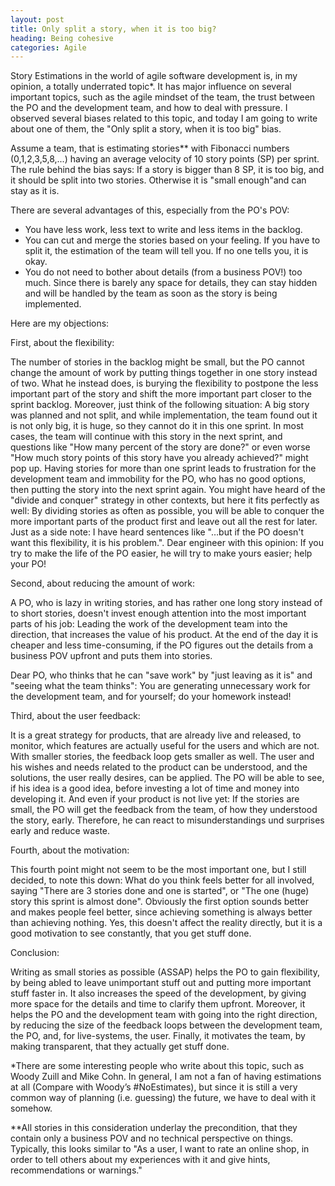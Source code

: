 ```yaml
---
layout: post
title: Only split a story, when it is too big?
heading: Being cohesive
categories: Agile
---
```


Story Estimations in the world of agile software development is, in my opinion, a totally underrated topic*.     It has major influence on several important topics, such as the agile mindset of the team, the trust between the PO and the development team, and how to deal with pressure. I observed several biases related to this topic, and today I am going to write about one of them, the "Only split a story, when it is too big" bias.


Assume a team, that is estimating stories** with Fibonacci numbers (0,1,2,3,5,8,...) having an average velocity of 10 story points (SP) per sprint. The rule behind the bias says: If a story is bigger than 8 SP, it is too big, and it should be split into two stories. Otherwise it is "small enough"and can stay as it is.

There are several advantages of this, especially from the PO's POV:

- You have less work, less text to write and less items in the backlog.
- You can cut and merge the stories based on your feeling. If you have to split it, the estimation of the team will tell you. If no one tells you, it is okay.
- You do not need to bother about details (from a business POV!) too much. Since there is barely any space
for details, they can stay hidden and will be handled by the team as soon as the story is being implemented.

Here are my objections:

First, about the flexibility:

The number of stories in the backlog might be small, but the PO cannot change the amount of work by putting things together in one story instead of two. What he instead does, is burying the flexibility to postpone the less important part of the story and shift the more important part closer to the sprint backlog. Moreover, just think of the following situation: A big story was planned and not split, and while implementation, the team found out it is not only big, it is huge, so they cannot do it in this one sprint. In most cases, the team will continue with this story in the next sprint, and questions like "How many percent of the story are done?" or even worse "How much story points of this story have you already achieved?" might pop up. Having stories for more than one sprint leads to frustration for the development team and immobility for the PO, who has no good options, then putting the story into the next sprint again. You might have heard of the "divide and conquer" strategy in other contexts, but here it fits perfectly as well: By dividing stories as often as possible, you will be able to conquer the more important parts of the product first and leave out all the rest for later. Just as a side note: I have heard sentences like "…but if the PO doesn't want this flexibility, it is his problem.". Dear engineer with this opinion: If you try to make the life of the PO easier, he will try to make yours easier; help your PO!

Second, about reducing the amount of work:

A PO, who is lazy in writing stories, and has rather one long story instead of to short stories, doesn't invest  enough attention into the most important parts of his job: Leading the work of the development team into the direction, that increases the value of his product. At the end of the day it is cheaper and less time-consuming, if the PO figures out the details from a business POV upfront and puts them into stories.

Dear PO, who thinks that he can "save work" by "just leaving as it is" and "seeing what the team thinks": You are generating unnecessary work for the development team, and for yourself; do your homework instead!

Third, about the user feedback:

It is a great strategy for products, that are already live and released, to monitor, which features are actually useful for the users and which are not. With smaller stories, the feedback loop gets smaller as well. The user and his wishes and needs related to the product can be understood, and the solutions, the user really desires, can be applied. The PO will be able to see, if his idea is a good idea, before investing a lot of time and money into developing it. And even if your product is not live yet: If the stories are small, the PO will get the feedback from the team, of how they understood the story, early. Therefore, he can react to misunderstandings und surprises early and reduce waste.

Fourth, about the motivation:

This fourth point might not seem to be the most important one, but I still decided, to note this down: What do you think feels better for all involved, saying "There are 3 stories done and one is started", or "The one (huge) story this sprint is almost done". Obviously the first option sounds better and makes people feel better, since achieving something is always better than achieving nothing. Yes, this doesn't affect the reality directly, but it is a good motivation to see constantly, that you get stuff done.

Conclusion:

Writing as small stories as possible (ASSAP) helps the PO to gain flexibility, by being abled to leave unimportant stuff out and putting more important stuff faster in. It also increases the speed of the development, by giving more space for the details and time to clarify them upfront. Moreover, it helps the PO and the development team with going into the right direction, by reducing the size of the feedback loops between the development team, the PO, and, for live-systems, the user. Finally, it motivates the team, by making transparent, that they actually get stuff done.

*There are some interesting people who write about this topic, such as Woody Zuill and Mike Cohn. In general, I am not a fan of having estimations at all (Compare with Woody&rsquo;s #NoEstimates), but since it is still a very common way of planning (i.e. guessing) the future, we have to deal with it somehow.

**All stories in this consideration underlay the precondition, that they contain only a business POV and no technical perspective on things. Typically, this looks similar to "As a user, I want to rate an online shop, in order to tell others about my experiences with it and give hints, recommendations or warnings."